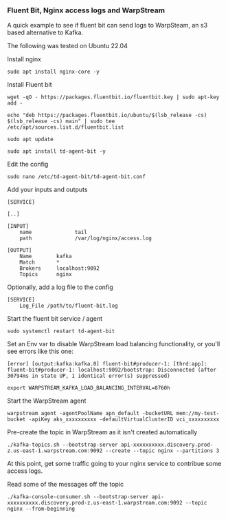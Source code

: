 ### Fluent Bit, Nginx access logs and WarpStream

A quick example to see if fluent bit can send logs to WarpSteam, an s3 based alternative to Kafka.

The following was tested on Ubuntu 22.04

Install nginx

```
sudo apt install nginx-core -y
```

Install Fluent bit

```
wget -qO - https://packages.fluentbit.io/fluentbit.key | sudo apt-key add -

echo "deb https://packages.fluentbit.io/ubuntu/$(lsb_release -cs) $(lsb_release -cs) main" | sudo tee /etc/apt/sources.list.d/fluentbit.list

sudo apt update

sudo apt install td-agent-bit -y
```

Edit the config

```
sudo nano /etc/td-agent-bit/td-agent-bit.conf
```

Add your inputs and outputs

```
[SERVICE]

[..]

[INPUT]
    name              tail
    path              /var/log/nginx/access.log

[OUTPUT]
    Name        kafka
    Match       *
    Brokers     localhost:9092
    Topics      nginx
```

Optionally, add a log file to the config

```
[SERVICE]
    Log_File /path/to/fluent-bit.log

```

Start the fluent bit service / agent

```
sudo systemctl restart td-agent-bit
```


Set an Env var to disable WarpStream load balancing functionality, or you'll see errors like this one:

```
[error] [output:kafka:kafka.0] fluent-bit#producer-1: [thrd:app]: fluent-bit#producer-1: localhost:9092/bootstrap: Disconnected (after 30794ms in state UP, 1 identical error(s) suppressed)
```

```
export WARPSTREAM_KAFKA_LOAD_BALANCING_INTERVAL=8760h
```

Start the WarpStream agent

```
warpstream agent -agentPoolName apn_default -bucketURL mem://my-test-bucket -apiKey aks_xxxxxxxxxx -defaultVirtualClusterID vci_xxxxxxxxxx
```


Pre-create the topic in WarpStream as it isn't created automatically

```
./kafka-topics.sh --bootstrap-server api-xxxxxxxxxx.discovery.prod-z.us-east-1.warpstream.com:9092 --create --topic nginx --partitions 3
```

At this point, get some traffic going to your nginx service to contribue some access logs.

Read some of the messages off the topic

```
./kafka-console-consumer.sh --bootstrap-server api-xxxxxxxxxx.discovery.prod-z.us-east-1.warpstream.com:9092 --topic nginx --from-beginning
```
